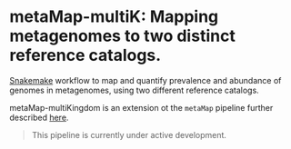 # metaMap-multiK: Mapping metagenomes to two distinct reference catalogs.

[Snakemake](https://snakemake.readthedocs.io/en/stable/getting_started/installation.html) workflow to map and quantify prevalence and abundance of genomes in metagenomes, using two different reference catalogs.

metaMap-multiKingdom is an extension ot the `metaMap` pipeline further described [here](https://github.com/alexmsalmeida/metamap/tree/main). 

> This pipeline is currently under active development.
